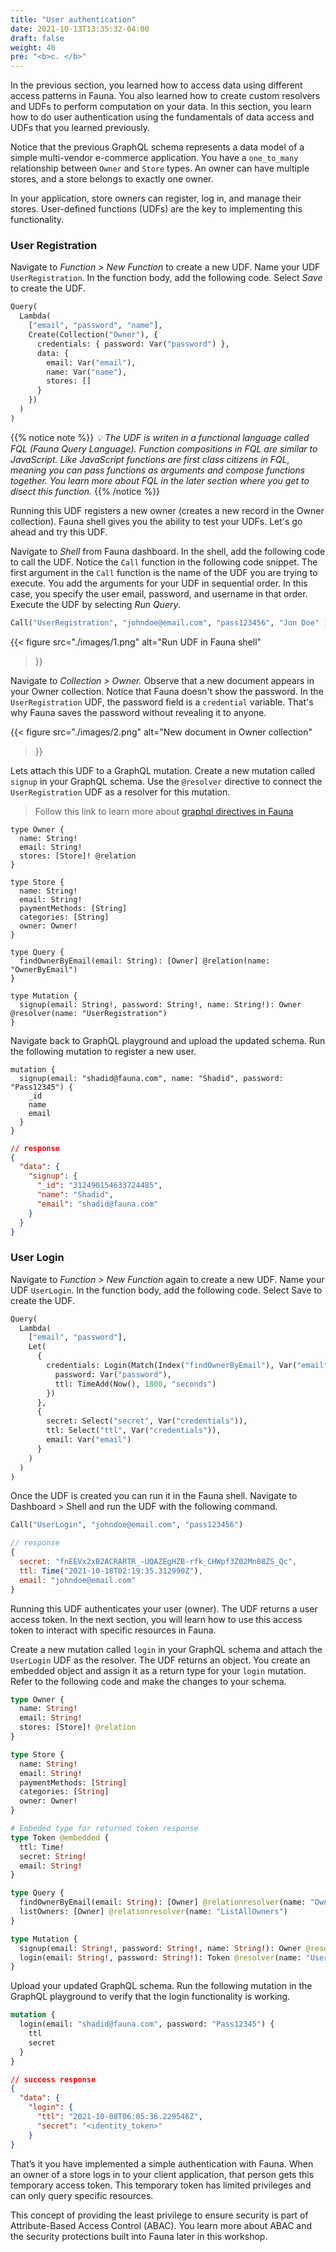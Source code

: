 ```yaml
---
title: "User authentication"
date: 2021-10-13T13:35:32-04:00
draft: false
weight: 40
pre: "<b>c. </b>"
---
```


In the previous section, you learned how to access data using different access patterns in Fauna. You also learned how to create custom resolvers and UDFs to perform computation on your data. In this section, you learn how to do user authentication using the fundamentals of data access and UDFs that you learned previously. 

Notice that the previous GraphQL schema represents a data model of a simple multi-vendor e-commerce application. You have a `one_to_many` relationship between `Owner` and `Store` types. An owner can have multiple stores, and a store belongs to exactly one owner. 

In your application, store owners can register, log in, and manage their stores. User-defined functions (UDFs) are the key to implementing this functionality. 

### User Registration


Navigate to *Function* > *New Function* to create a new UDF.  Name your UDF `UserRegistration`. In the function body, add the following code. Select *Save* to create the UDF.

```Clojure
Query(
  Lambda(
    ["email", "password", "name"],
    Create(Collection("Owner"), {
      credentials: { password: Var("password") },
      data: { 
        email: Var("email"), 
        name: Var("name"),
        stores: []
      }
    })
  )
)
```

{{% notice note %}}
*💡 The UDF is writen in a functional language called FQL (Fauna Query Language). Function compositions in FQL are similar to JavaScript.  Like JavaScript functions are first class citizens in FQL, meaning you can pass functions as arguments and compose functions together. You learn more about FQL in the later section where you get to disect this function.*
{{% /notice %}}

Running this UDF registers a new owner (creates a new record in the Owner collection). Fauna shell gives you the ability to test your UDFs. Let's go ahead and try this UDF.

Navigate to *Shell* from Fauna dashboard. In the shell, add the following code to call the UDF. Notice the `Call` function in the following code snippet. The first argument in the `Call` function is the name of the UDF you are trying to execute. You add the arguments for your UDF in sequential order. In this case, you specify the user email, password, and username in that order. Execute the UDF by selecting *Run Query*.

```Clojure
Call("UserRegistration", "johndoe@email.com", "pass123456", "Jon Doe" )
```

{{< figure
  src="./images/1.png" 
  alt="Run UDF in Fauna shell"
>}}

Navigate to *Collection > Owner.* Observe that a new document appears in your Owner collection. Notice that Fauna doesn't show the password. In the `UserRegistration` UDF, the password field is a `credential` variable. That's why Fauna saves the password without revealing it to anyone.

{{< figure
  src="./images/2.png" 
  alt="New document in Owner collection"
>}}

Lets attach this UDF to a GraphQL mutation. Create a new mutation called `signup` in your GraphQL schema. Use the `@resolver` directive to connect the `UserRegistration` UDF as a resolver for this mutation.

> Follow this link to learn more about [graphql directives in Fauna](https://docs.fauna.com/fauna/v4/api/graphql/directives/)

```gql
type Owner {
  name: String!
  email: String!
  stores: [Store]! @relation
}

type Store {
  name: String!
  email: String!
  paymentMethods: [String]
  categories: [String]
  owner: Owner!
}

type Query {
  findOwnerByEmail(email: String): [Owner] @relation(name: "OwnerByEmail")
}

type Mutation {
  signup(email: String!, password: String!, name: String!): Owner @resolver(name: "UserRegistration")
}
```

Navigate back to GraphQL playground and upload the updated schema. Run the following mutation to register a new user.

```gql
mutation {
  signup(email: "shadid@fauna.com", name: "Shadid", password: "Pass12345") {
    _id
    name
    email
  }
}
```

```json
// response
{
  "data": {
    "signup": {
      "_id": "312490154633724485",
      "name": "Shadid",
      "email": "shadid@fauna.com"
    }
  }
}
```

### User Login

Navigate to *Function > New Function* again to create a new UDF. Name your UDF `UserLogin`. In the function body, add the following code. Select Save to create the UDF.

```Clojure
Query(
  Lambda(
    ["email", "password"],
    Let(
      {
        credentials: Login(Match(Index("findOwnerByEmail"), Var("email")), {
          password: Var("password"),
          ttl: TimeAdd(Now(), 1800, "seconds")
        })
      },
      {
        secret: Select("secret", Var("credentials")),
        ttl: Select("ttl", Var("credentials")),
        email: Var("email")
      }
    )
  )
)
```

Once the UDF is created you can run it in the Fauna shell. Navigate to Dashboard > Shell and run the UDF with the following command.

```Clojure
Call("UserLogin", "johndoe@email.com", "pass123456")
```

```jsx
// response 
{
  secret: "fnEEVx2xB2ACRARTR_-UQAZEgHZB-rfk_CHWpf3Z02Mn08ZS_Qc",
  ttl: Time("2021-10-18T02:19:35.312990Z"),
  email: "johndoe@email.com"
}
```

Running this UDF authenticates your user (owner). The UDF returns a user access token. In the next section, you will learn how to use this access token to interact with specific resources in Fauna.

Create a new mutation called `login` in your GraphQL schema and attach the `UserLogin` UDF as the resolver. The UDF returns an object. You create an embedded object and assign it as a return type for your `login` mutation. Refer to the following code and make the changes to your schema.

```graphql
type Owner {
  name: String!
  email: String!
  stores: [Store]! @relation
}

type Store {
  name: String!
  email: String!
  paymentMethods: [String]
  categories: [String]
  owner: Owner!
}

# Embeded type for returned token response
type Token @embedded {
  ttl: Time!
  secret: String!
  email: String!
}

type Query {
  findOwnerByEmail(email: String): [Owner] @relationresolver(name: "OwnerByEmail")
  listOwners: [Owner] @relationresolver(name: "ListAllOwners")
}

type Mutation {
  signup(email: String!, password: String!, name: String!): Owner @resolver(name: "UserRegistration")
  login(email: String!, password: String!): Token @resolver(name: "UserLogin")
}
```

Upload your updated GraphQL schema. Run the following mutation in the GraphQL playground to verify that the login functionality is working.

```graphql
mutation {
  login(email: "shadid@fauna.com", password: "Pass12345") {
    ttl
    secret
  }
} 
```

```JSON
// success response
{
  "data": {
    "login": {
      "ttl": "2021-10-08T06:05:36.229546Z",
      "secret": "<identity_token>"
    }
}
```

That’s it you have implemented a simple authentication with Fauna. When an owner of a store logs in to your client application, that person gets this temporary access token. This temporary token has limited privileges and can only query specific resources. 

This concept of providing the least privilege to ensure security is part of Attribute-Based Access Control (ABAC). You learn more about ABAC and the security protections built into Fauna later in this workshop.